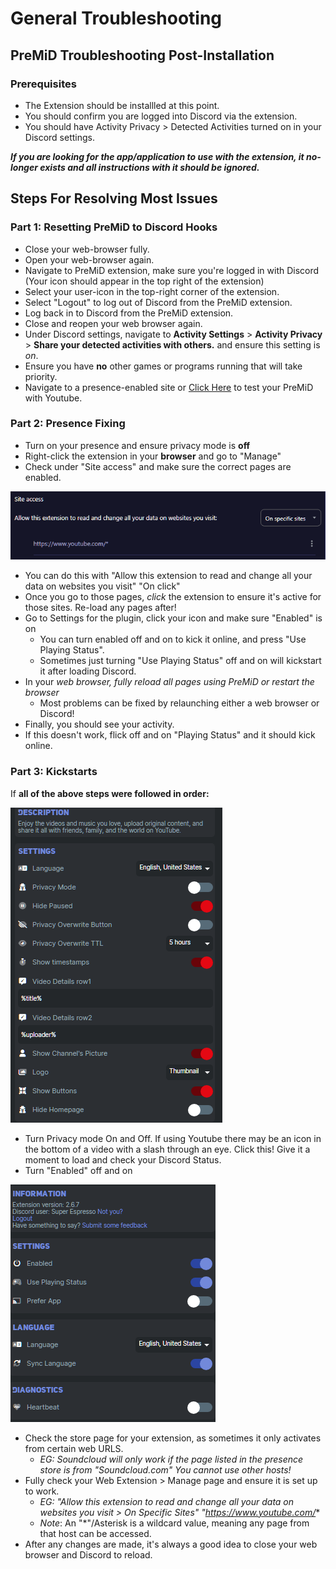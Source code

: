 # General Troubleshooting

## PreMiD Troubleshooting Post-Installation

### Prerequisites

- The Extension should be installled at this point.
- You should confirm you are logged into Discord via the extension.
- You should have Activity Privacy > Detected Activities turned on in your Discord settings.

***If you are looking for the app/application to use with the extension, it no-longer exists and all instructions with it should be ignored.***

## Steps For Resolving Most Issues

### Part 1: Resetting PreMiD to Discord Hooks
- Close your web-browser fully.
- Open your web-browser again.
- Navigate to PreMiD extension, make sure you're logged in with Discord (Your icon should appear in the top right of the extension) 
- Select your user-icon in the top-right corner of the extension. 
- Select "Logout" to log out of Discord from the PreMiD extension.
- Log back in to Discord from the PreMiD extension. 
- Close and reopen your web browser again.
- Under Discord settings, navigate to **Activity Settings** > **Activity Privacy** > **Share your detected activities with others.** and ensure this setting is *on*.
- Ensure you have **no** other games or programs running that will take priority.
- Navigate to a presence-enabled site or [Click Here](https://www.youtube.com/watch?v=jNQXAC9IVRw) to test your PreMiD with Youtube. 

### **Part 2: Presence Fixing**
- Turn on your presence and ensure privacy mode is **off**
- Right-click the extension in your **browser** and go to "Manage" 
- Check under "Site access" and make sure the correct pages are enabled.

![Browser Extension Settings](public/guide-images/gu-p1-browser.png)
  - You can do this with "Allow this extension to read and change all your data on websites you visit" "On click"  
 - Once you go to those pages, *click* the extension to ensure it's active for those sites. Re-load any pages after!
- Go to Settings for the plugin, click your icon and make sure "Enabled" is on
  - You can turn enabled off and on to kick it online, and press "Use Playing Status". 
  - Sometimes just turning "Use Playing Status" off and on will kickstart it after loading Discord.
- In your *web browser, fully reload all pages using PreMiD or restart the browser* 
  - Most problems can be fixed by relaunching either a web browser or Discord!
- Finally, you should see your activity. 
- If this doesn't work, flick off and on "Playing Status" and it should kick online.

### **Part 3: Kickstarts**
If **all of the above steps were followed in order:**

![YouTube Presence Settings](public/guide-images/gu-p1-ytsetting.png)
- Turn Privacy mode On and Off. If using Youtube there may be an icon in the bottom of a video with a slash through an eye. Click this! Give it a moment to load and check your Discord Status. 
- Turn "Enabled" off and on 

![PreMiD Settings](public/guide-images/gu-p1-pmsetting.png)
- Check the store page for your extension, as sometimes it only activates from certain web URLS.
  - *EG: Soundcloud will only work if the page listed in the presence store is from "Soundcloud.com" You cannot use other hosts!*
- Fully check your Web Extension > Manage page and ensure it is set up to work.
  - *EG: "Allow this extension to read and change all your data on websites you visit > On Specific Sites" "https://www.youtube.com/**
  - *Note*: An "*"/Asterisk is a wildcard value, meaning any page from that host can be accessed. 
- After any changes are made, it's always a good idea to close your web browser and Discord to reload.
